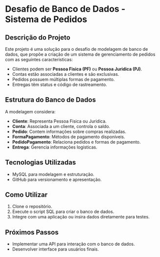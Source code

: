 # Desafio de Banco de Dados - Sistema de Pedidos

## Descrição do Projeto
Este projeto é uma solução para o desafio de modelagem de banco de dados, que propõe a criação de um sistema de gerenciamento de pedidos com as seguintes caracteristicas:
- Clientes podem ser **Pessoa Fisica (PF)** ou **Pessoa Juridica (PJ)**.
- Contas estão associadas a clientes e são exclusivas.
- Pedidos possuem múltiplas formas de pagamento.
- Entregas têm status e código de rastreamento.

## Estrutura do Banco de Dados
A modelagem considera:
- **Cliente**: Representa Pessoa Fisica ou Juridica.
- **Conta**: Associada a um cliente, controla o saldo.
- **Pedido**: Contem informações sobre compras realizadas.
- **FormaPagamento**: Métodos de pagamento disponíveis.
- **PedidoPagamento**: Relaciona pedidos e formas de pagamento.
- **Entrega**: Gerencia informações logísticas.

## Tecnologias Utilizadas
- MySQL para modelagem e estruturação.
- GitHub para versionamento e apresentação.

## Como Utilizar
1. Clone o repositório.
2. Execute o script SQL para criar o banco de dados.
3. Integre com uma aplicação ou insira dados diretamente para testes.

## Próximos Passos
- Implementar uma API para interação com o banco de dados.
- Desenvolver interface para usuários finais.
